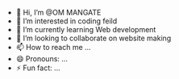 - 👋 Hi, I’m @OM MANGATE
- 👀 I’m interested in coding feild
- 🌱 I’m currently learning Web development 
- 💞️ I’m looking to collaborate on website making
- 📫 How to reach me ...
- 😄 Pronouns: ...
- ⚡ Fun fact: ...

<!---
OMIMANGATE/OMIMANGATE is a ✨ special ✨ repository because its `README.md` (this file) appears on your GitHub profile.
You can click the Preview link to take a look at your changes.
--->
